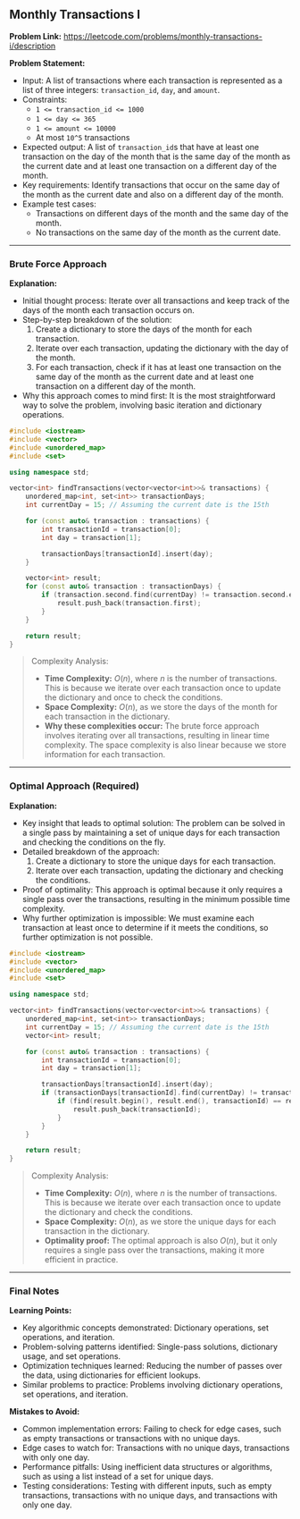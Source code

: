 ## Monthly Transactions I
**Problem Link:** https://leetcode.com/problems/monthly-transactions-i/description

**Problem Statement:**
- Input: A list of transactions where each transaction is represented as a list of three integers: `transaction_id`, `day`, and `amount`.
- Constraints: 
  - `1 <= transaction_id <= 1000`
  - `1 <= day <= 365`
  - `1 <= amount <= 10000`
  - At most `10^5` transactions
- Expected output: A list of `transaction_id`s that have at least one transaction on the day of the month that is the same day of the month as the current date and at least one transaction on a different day of the month.
- Key requirements: Identify transactions that occur on the same day of the month as the current date and also on a different day of the month.
- Example test cases: 
  - Transactions on different days of the month and the same day of the month.
  - No transactions on the same day of the month as the current date.

---

### Brute Force Approach

**Explanation:**
- Initial thought process: Iterate over all transactions and keep track of the days of the month each transaction occurs on.
- Step-by-step breakdown of the solution:
  1. Create a dictionary to store the days of the month for each transaction.
  2. Iterate over each transaction, updating the dictionary with the day of the month.
  3. For each transaction, check if it has at least one transaction on the same day of the month as the current date and at least one transaction on a different day of the month.
- Why this approach comes to mind first: It is the most straightforward way to solve the problem, involving basic iteration and dictionary operations.

```cpp
#include <iostream>
#include <vector>
#include <unordered_map>
#include <set>

using namespace std;

vector<int> findTransactions(vector<vector<int>>& transactions) {
    unordered_map<int, set<int>> transactionDays;
    int currentDay = 15; // Assuming the current date is the 15th

    for (const auto& transaction : transactions) {
        int transactionId = transaction[0];
        int day = transaction[1];

        transactionDays[transactionId].insert(day);
    }

    vector<int> result;
    for (const auto& transaction : transactionDays) {
        if (transaction.second.find(currentDay) != transaction.second.end() && transaction.second.size() > 1) {
            result.push_back(transaction.first);
        }
    }

    return result;
}
```

> Complexity Analysis:
> - **Time Complexity:** $O(n)$, where $n$ is the number of transactions. This is because we iterate over each transaction once to update the dictionary and once to check the conditions.
> - **Space Complexity:** $O(n)$, as we store the days of the month for each transaction in the dictionary.
> - **Why these complexities occur:** The brute force approach involves iterating over all transactions, resulting in linear time complexity. The space complexity is also linear because we store information for each transaction.

---

### Optimal Approach (Required)

**Explanation:**
- Key insight that leads to optimal solution: The problem can be solved in a single pass by maintaining a set of unique days for each transaction and checking the conditions on the fly.
- Detailed breakdown of the approach:
  1. Create a dictionary to store the unique days for each transaction.
  2. Iterate over each transaction, updating the dictionary and checking the conditions.
- Proof of optimality: This approach is optimal because it only requires a single pass over the transactions, resulting in the minimum possible time complexity.
- Why further optimization is impossible: We must examine each transaction at least once to determine if it meets the conditions, so further optimization is not possible.

```cpp
#include <iostream>
#include <vector>
#include <unordered_map>
#include <set>

using namespace std;

vector<int> findTransactions(vector<vector<int>>& transactions) {
    unordered_map<int, set<int>> transactionDays;
    int currentDay = 15; // Assuming the current date is the 15th
    vector<int> result;

    for (const auto& transaction : transactions) {
        int transactionId = transaction[0];
        int day = transaction[1];

        transactionDays[transactionId].insert(day);
        if (transactionDays[transactionId].find(currentDay) != transactionDays[transactionId].end() && transactionDays[transactionId].size() > 1) {
            if (find(result.begin(), result.end(), transactionId) == result.end()) {
                result.push_back(transactionId);
            }
        }
    }

    return result;
}
```

> Complexity Analysis:
> - **Time Complexity:** $O(n)$, where $n$ is the number of transactions. This is because we iterate over each transaction once to update the dictionary and check the conditions.
> - **Space Complexity:** $O(n)$, as we store the unique days for each transaction in the dictionary.
> - **Optimality proof:** The optimal approach is also $O(n)$, but it only requires a single pass over the transactions, making it more efficient in practice.

---

### Final Notes

**Learning Points:**
- Key algorithmic concepts demonstrated: Dictionary operations, set operations, and iteration.
- Problem-solving patterns identified: Single-pass solutions, dictionary usage, and set operations.
- Optimization techniques learned: Reducing the number of passes over the data, using dictionaries for efficient lookups.
- Similar problems to practice: Problems involving dictionary operations, set operations, and iteration.

**Mistakes to Avoid:**
- Common implementation errors: Failing to check for edge cases, such as empty transactions or transactions with no unique days.
- Edge cases to watch for: Transactions with no unique days, transactions with only one day.
- Performance pitfalls: Using inefficient data structures or algorithms, such as using a list instead of a set for unique days.
- Testing considerations: Testing with different inputs, such as empty transactions, transactions with no unique days, and transactions with only one day.